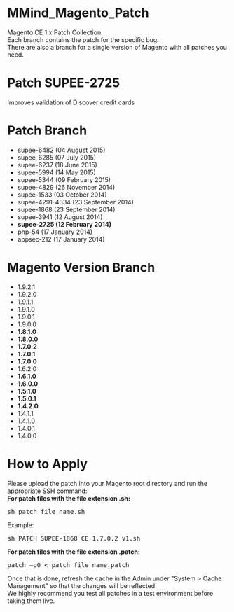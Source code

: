MMind_Magento_Patch
==================

Magento CE 1.x Patch Collection.<br />
Each branch contains the patch for the specific bug.<br />
There are also a branch for a single version of Magento with all patches you need.

# Patch SUPEE-2725

Improves validation of Discover credit cards

# Patch Branch

- supee-6482 (04 August 2015)
- supee-6285 (07 July 2015)
- supee-6237 (18 June 2015)
- supee-5994 (14 May 2015)
- supee-5344 (09 February 2015)
- supee-4829 (26 November 2014)
- supee-1533 (03 October 2014)
- supee-4291-4334 (23 September 2014)
- supee-1868 (23 September 2014)
- supee-3941 (12 August 2014)
- **supee-2725 (12 February 2014)**
- php-54 (17 January 2014)
- appsec-212 (17 January 2014)

# Magento Version Branch

- 1.9.2.1
- 1.9.2.0
- 1.9.1.1
- 1.9.1.0
- 1.9.0.1
- 1.9.0.0
- **1.8.1.0**
- **1.8.0.0**
- **1.7.0.2**
- **1.7.0.1**
- **1.7.0.0**
- 1.6.2.0
- **1.6.1.0**
- **1.6.0.0**
- **1.5.1.0**
- **1.5.0.1**
- **1.4.2.0**
- 1.4.1.1
- 1.4.1.0
- 1.4.0.1
- 1.4.0.0

# How to Apply

Please upload the patch into your Magento root directory and run the appropriate SSH command:<br />
**For patch files with the file extension .sh:** 

<pre>
sh patch_file_name.sh
</pre>

Example: 
<pre>
sh PATCH_SUPEE-1868_CE_1.7.0.2_v1.sh
</pre>

**For patch files with the file extension .patch:**

<pre>
patch –p0 < patch_file_name.patch
</pre>

Once that is done, refresh the cache in the Admin under "System > Cache Management" so that the changes will be reflected.<br />
We highly recommend you test all patches in a test environment before taking them live.